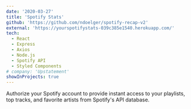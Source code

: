 ```yaml
---
date: '2020-03-27'
title: 'Spotify Stats'
github: 'https://github.com/ndoelger/spotify-recap-v2'
external: 'https://yourspotifystats-039c385e1540.herokuapp.com/'
tech:
  - React
  - Express
  - Axios
  - Node.js
  - Spotify API
  - Styled Components
# company: 'Upstatement'
showInProjects: true
---
```


Authorize your Spotify account to provide instant access to your playlists, top tracks, and favorite artists from Spotify's API database.
